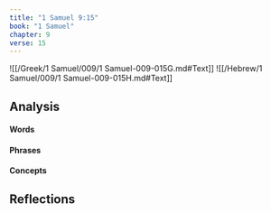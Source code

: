 ```yaml
---
title: "1 Samuel 9:15"
book: "1 Samuel"
chapter: 9
verse: 15
---
```

![[/Greek/1 Samuel/009/1 Samuel-009-015G.md#Text]]
![[/Hebrew/1 Samuel/009/1 Samuel-009-015H.md#Text]]

## Analysis

#### Words

#### Phrases

#### Concepts

## Reflections
